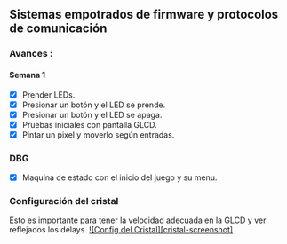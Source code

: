 ## Sistemas empotrados de firmware y protocolos de comunicación

### Avances :

#### Semana 1

- [x] Prender LEDs.
- [x] Presionar un botón y el LED se prende.
- [x] Presionar un botón y el LED se apaga.
- [x] Pruebas iniciales con pantalla GLCD.
- [x] Pintar un pixel y moverlo según entradas.

### DBG
- [x] Maquina de estado con el inicio del juego y su menu.

### Configuración del cristal
Esto es importante para tener la velocidad adecuada en la GLCD y ver reflejados los delays.
[![Config del Cristal][cristal-screenshot]](https://github.com/kjiron/proyecto-1-embebidos/blob/main/configPIC/cristal.PNG)
